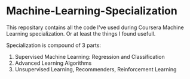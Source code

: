 # Machine-Learning-Specialization

This repositary contains all the code I've used during Coursera Machine Learning specialization. Or at least the things I found usefull.

Specialization is compound of 3 parts:
  1) Supervised Machine Learning: Regression and Classification
  2) Advanced Learning Algorithms
  3) Unsupervised Learning, Recommenders, Reinforcement Learning
